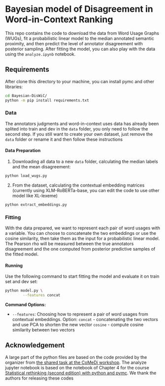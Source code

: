 # Bayesian model of Disagreement in Word-in-Context Ranking

This repo contains the code to download the data from Word Usage Graphs (WUGs), fit a probabilistic linear model to the median annotated semantic proximity, and then predict the level of annotator disagreement with posterior sampling. After fitting the model, you can also play with the data using the `analyze.ipynb` notebook.

## Requirements

After clone this directory to your machine, you can install pymc and other libraries:

```bash
cd Bayesian-DisWiC/
python -m pip install requirements.txt
```

### Data

The annotators judgments and word-in-context uses data has already been splited into train and dev in the `data` folder, you only need to follow the second step. If you still want to create your own dataset, just remove the `data` folder or rename it and then follow these instructions   

#### Data Preparation

1. Downloading all data to a new `data` folder, calculating the median labels and the mean disagreement:
```bash
python load_wugs.py
```
2. From the dataset, calculating the contextual embedding matrices (currently using XLM-RoBERTa-base, you can edit the code to use other model like XL-lexeme)
```bash
python extract_embeddings.py
```


### Fitting

With the data prepared, we want to represent each pair of word usages with a variable. You can choose to concatenate the two embeddings or use the cosine similarity, then take them as the input for a probabilistic linear model. The Pearson rho will be measured between the true annotators disagreement and the one computed from posterior predictive samples of the fitted model.

#### Running

Use the following command to start fitting the model and evaluate it on train set and dev set:

```bash
python model.py \
        --features concat
```

**Command Options:**
- `--features`: Choosing how to represent a pair of word usages from contextual embeddings. 
Option: `concat` - concatenating the two vectors and use PCA to shorten the new vector
        `cosine` - compute cosine similarity between two vectors


## Acknowledgement

A large part of the python files are based on the code provided by the organizer from [the shared task at the CoMeDi workshop](https://comedinlp.github.io/#task). The analyze jupyter notebook is based on the notebook of Chapter 4 for the course [Statistical rethinking (second edition) with python and pymc](https://github.com/pymc-devs/pymc-resources/tree/main/Rethinking_2). We thank the authors for releasing these codes


